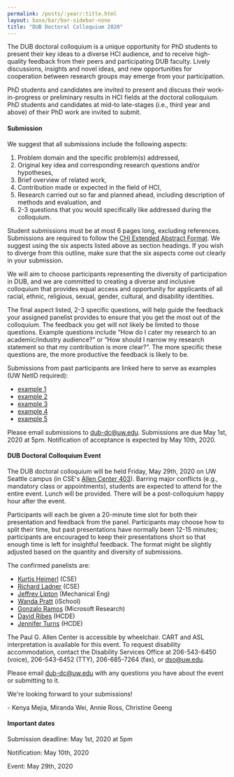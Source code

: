 ```yaml
---
permalink: /posts/:year/:title.html
layout: base/bar/bar-sidebar-none
title: "DUB Doctoral Colloquium 2020"
---
```


<div class="row" style="margin-bottom: 15px">
  <div class="col-md-8" markdown="block">
The DUB doctoral colloquium is a unique opportunity for PhD students to present their key ideas to a diverse HCI audience, and to receive high-quality feedback from their peers and participating DUB faculty. Lively discussions, insights and novel ideas, and new opportunities for cooperation between research groups may emerge from your participation.

PhD students and candidates are invited to present and discuss their work-in-progress or preliminary results in HCI fields at the doctoral colloquium. PhD students and candidates at mid-to late-stages (i.e., third year and above) of their PhD work are invited to submit.

<h4> Submission </h4>

We suggest that all submissions include the following aspects:

1. Problem domain and the specific problem(s) addressed,
2. Original key idea and corresponding research questions and/or hypotheses,
3. Brief overview of related work,
4. Contribution made or expected in the field of HCI,
5. Research carried out so far and planned ahead, including description of methods and evaluation, and
6. 2-3 questions that you would specifically like addressed during the colloquium.

Student submissions must be at most 6 pages long, excluding references. Submissions are required to follow the <a href="//chi2019.acm.org/authors/chi-proceedings-format/">CHI Extended Abstract Format</a>. We suggest using the six aspects listed above as section headings. If you wish to diverge from this outline, make sure that the six aspects come out clearly in your submission. 

We will aim to choose participants representing the diversity of participation in DUB, and we are committed to creating a diverse and inclusive colloquium that provides equal access and opportunity for applicants of all racial, ethnic, religious, sexual, gender, cultural, and disability identities.

The final aspect listed, 2-3 specific questions, will help guide the feedback your assigned panelist provides to ensure that you get the most out of the colloquium. The feedback you get will not likely be limited to those questions. Example questions include “How do I cater my research to an academic/industry audience?” or “How should I narrow my research statement so that my contribution is more clear?”. The more specific these questions are, the more productive the feedback is likely to be.

Submissions from past participants are linked here to serve as examples (UW NetID required): 

- <a href="https://drive.google.com/open?id=1C4UwKMTIar_Zf5zz1QA6D3u2oY1TUIb2">example 1</a>
- <a href="https://drive.google.com/open?id=1Wx-xmo51Ie4WIZgO-Oh5XX5fmquBLvdy">example 2</a>
- <a href="https://drive.google.com/open?id=1gsjVS7Y2v7ggXfBXf7QaLAuuoIBVUi0S">example 3</a>
- <a href="https://drive.google.com/open?id=1hkjtipdghFQRYMjH6oYAYitPAvdmdapZ">example 4</a>
- <a href="https://drive.google.com/open?id=1G5uFm4ZrhDmjj40tKaag5CnuQAn5cwD2">example 5</a>

Please email submissions to <a href="mailto:dub-dc@uw.edu">dub-dc@uw.edu</a>. Submissions are due May 1st, 2020 at 5pm. Notification of acceptance is expected by May 10th, 2020.

<h4> DUB Doctoral Colloquium Event </h4>

The DUB doctoral colloquium will be held Friday, May 29th, 2020 on UW Seattle campus (in CSE's <a href="https://uw.edu/maps/?cse">Allen Center 403</a>). Barring major conflicts (e.g., mandatory class or appointments), students are expected to attend for the entire event. Lunch will be provided. There will be a post-colloquium happy hour after the event.

Participants will each be given a 20-minute time slot for both their presentation and feedback from the panel. Participants may choose how to split their time, but past presentations have normally been 12-15 minutes; participants are encouraged to keep their presentations short so that enough time is left for insightful feedback. The format might be slightly adjusted based on the quantity and diversity of submissions.

The confirmed panelists are:

- <a href="https://kurti.sh/">Kurtis Heimerl</a> (CSE)
- <a href="https://www.cs.washington.edu/people/faculty/ladner">Richard Ladner</a> (CSE)
- <a href="https://www.me.washington.edu/facultyfinder/jeffrey-ian-lipton">Jeffrey Lipton</a> (Mechanical Eng)
- <a href="https://faculty.washington.edu/wpratt/">Wanda Pratt</a> (iSchool)
- <a href="https://www.microsoft.com/en-us/research/people/goramos/">Gonzalo Ramos</a> (Microsoft Research)
- <a href="https://www.hcde.washington.edu/ribes">David Ribes</a> (HCDE)
- <a href="https://www.hcde.washington.edu/turns">Jennifer Turns</a> (HCDE)

The Paul G. Allen Center is accessible by wheelchair. CART and ASL interpretation is available for this event. To request disability accommodation, contact the Disability Services Office at 206-543-6450 (voice), 206-543-6452 (TTY), 206-685-7264 (fax), or dso@uw.edu.

Please email <a href="mailto:dub-dc@uw.edu">dub-dc@uw.edu</a> with any questions you have about the event or submitting to it.

We're looking forward to your submissions!

\- Kenya Mejia, Miranda Wei, Annie Ross, Christine Geeng
  </div>
  <div class="col-md-4" markdown="block">
<h4> Important dates </h4>

Submission deadline: May 1st, 2020 at 5pm

Notification: May 10th, 2020

Event: May 29th, 2020
  </div>
</div>
